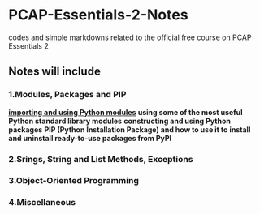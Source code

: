 # PCAP-Essentials-2-Notes
codes and simple markdowns related to the official free course on PCAP Essentials 2

## Notes will include
### 1.Modules, Packages and PIP
  **[importing and using Python modules](https://github.com/YuanhuiAtGit/PCAP-Essentials-2-Notes/blob/main/Introduction.py)**
  **using some of the most useful Python standard library modules**
  **constructing and using Python packages**
  **PIP (Python Installation Package) and how to use it to install and uninstall ready-to-use packages from PyPI**
### 2.Srings, String and List Methods, Exceptions
### 3.Object-Oriented Programming
### 4.Miscellaneous
